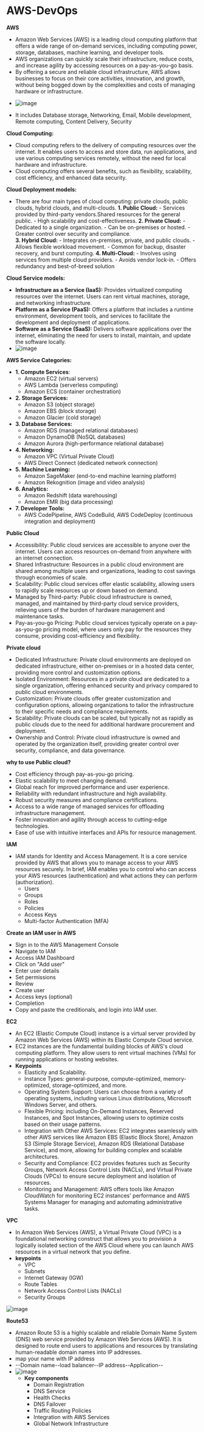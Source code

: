 # AWS-DevOps

**AWS**
* Amazon Web Services (AWS) is a leading cloud computing platform that offers a wide range of on-demand services, including computing power, storage, databases, machine learning, and developer tools.
* AWS organizations can quickly scale their infrastructure, reduce costs, and increase agility by accessing resources on a pay-as-you-go basis.
* By offering a secure and reliable cloud infrastructure, AWS allows businesses to focus on their core activities, innovation, and growth, without being bogged down by the complexities and costs of managing hardware or infrastructure.

- ![image](https://github.com/SalmanrasheedMohammed/AWS-DevOps/assets/101308889/ee52b243-c5bb-4fc3-8c24-d62bbbaa1d6e)

- It includes Database storage, Networking, Email, Mobile development, Remote computing, Content Delivery, Security

**Cloud Computing:** 
* Cloud computing refers to the delivery of computing resources over the internet. It enables users to access and store data, run applications, and use various computing services remotely, without the need for local hardware and infrastructure.
* Cloud computing offers several benefits, such as flexibility, scalability, cost efficiency, and enhanced data security.

**Cloud Deployment models:**
- There are four main types of cloud computing: private clouds, public clouds, hybrid clouds, and multi-clouds.
  **1. Public Cloud:**
       - Services provided by third-party vendors.Shared resources for the general public.
       - High scalability and cost-effectiveness.
  **2. Private Cloud:**
       - Dedicated to a single organization.
       - Can be on-premises or hosted.
       - Greater control over security and compliance.     
  **3. Hybrid Cloud:**
       - Integrates on-premises, private, and public clouds.
       - Allows flexible workload movement.
       - Common for backup, disaster recovery, and burst computing.
  **4. Multi-Cloud:**
       - Involves using services from multiple cloud providers.
       - Avoids vendor lock-in.
       - Offers redundancy and best-of-breed solution

**Cloud Service models:**
- **Infrastructure as a Service (IaaS):** Provides virtualized computing resources over the internet. Users can rent virtual machines, storage, and networking infrastructure.
- **Platform as a Service (PaaS):** Offers a platform that includes a runtime environment, development tools, and services to facilitate the development and deployment of applications.
- **Software as a Service (SaaS):** Delivers software applications over the internet, eliminating the need for users to install, maintain, and update the software locally.
- ![image](https://github.com/SalmanrasheedMohammed/AWS-DevOps/assets/101308889/23e2a89e-966c-49e2-a3cc-19bbaeb3bf88)

**AWS Service Categories:**
- **1. Compute Services**:
     - Amazon EC2 (virtual servers)
     - AWS Lambda (serverless computing)
     - Amazon ECS (container orchestration)
- **2. Storage Services:**
     - Amazon S3 (object storage)
     - Amazon EBS (block storage)
     - Amazon Glacier (cold storage)
- **3. Database Services:**
     - Amazon RDS (managed relational databases)
     - Amazon DynamoDB (NoSQL databases)
     - Amazon Aurora (high-performance relational database)
- **4. Networking:**
     - Amazon VPC (Virtual Private Cloud)
     - AWS Direct Connect (dedicated network connection)
- **5. Machine Learning:**
     - Amazon SageMaker (end-to-end machine learning platform)
     - Amazon Rekognition (image and video analysis)
- **6. Analytics:**
     - Amazon Redshift (data warehousing)
     - Amazon EMR (big data processing)
- **7. Developer Tools:**
     - AWS CodePipeline, AWS CodeBuild, AWS CodeDeploy (continuous integration and deployment)

**Public Cloud**
* Accessibility: Public cloud services are accessible to anyone over the internet. Users can access resources on-demand from anywhere with an internet connection.
* Shared Infrastructure: Resources in a public cloud environment are shared among multiple users and organizations, leading to cost savings through economies of scale.
* Scalability: Public cloud services offer elastic scalability, allowing users to rapidly scale resources up or down based on demand.
* Managed by Third-party: Public cloud infrastructure is owned, managed, and maintained by third-party cloud service providers, relieving users of the burden of hardware management and maintenance tasks.
* Pay-as-you-go Pricing: Public cloud services typically operate on a pay-as-you-go pricing model, where users only pay for the resources they consume, providing cost-efficiency and flexibility.

**Private cloud**
* Dedicated Infrastructure: Private cloud environments are deployed on dedicated infrastructure, either on-premises or in a hosted data center, providing more control and customization options.
* Isolated Environment: Resources in a private cloud are dedicated to a single organization, offering enhanced security and privacy compared to public cloud environments.
* Customization: Private clouds offer greater customization and configuration options, allowing organizations to tailor the infrastructure to their specific needs and compliance requirements.
* Scalability: Private clouds can be scaled, but typically not as rapidly as public clouds due to the need for additional hardware procurement and deployment.
* Ownership and Control: Private cloud infrastructure is owned and operated by the organization itself, providing greater control over security, compliance, and data governance.

**why to use Public cloud?**
- Cost efficiency through pay-as-you-go pricing.
- Elastic scalability to meet changing demand.
- Global reach for improved performance and user experience.
- Reliability with redundant infrastructure and high availability.
- Robust security measures and compliance certifications.
- Access to a wide range of managed services for offloading infrastructure management.
- Foster innovation and agility through access to cutting-edge technologies.
- Ease of use with intuitive interfaces and APIs for resource management.

**IAM**
* IAM stands for Identity and Access Management. It is a core service provided by AWS that allows you to manage access to your AWS resources securely. In brief, IAM enables you to control who can access your AWS resources (authentication) and what actions they can perform (authorization).
    * Users
    * Groups
    * Roles
    * Policies
    * Access Keys
    * Multi-factor Authentication (MFA)

**Create an IAM user in AWS**
* Sign in to the AWS Management Console
* Navigate to IAM
* Access IAM Dashboard
* Click on "Add user"
* Enter user details
* Set permissions
* Review
* Create user
* Access keys (optional)
* Completion
* Copy and paste the creditionals, and login into IAM user.

**EC2**
- An EC2 (Elastic Compute Cloud) instance is a virtual server provided by Amazon Web Services (AWS) within its Elastic Compute Cloud service.
- EC2 instances are the fundamental building blocks of AWS's cloud computing platform. They allow users to rent virtual machines (VMs) for running applications or hosting websites.
- **Keypoints**
   - Elasticity and Scalability.
   - Instance Types: general-purpose, compute-optimized, memory-optimized, storage-optimized, and more.
   - Operating System Support: Users can choose from a variety of operating systems, including various Linux distributions, Microsoft Windows Server, and others.
   - Flexible Pricing: including On-Demand Instances, Reserved Instances, and Spot Instances, allowing users to optimize costs based on their usage patterns.
   - Integration with Other AWS Services: EC2 integrates seamlessly with other AWS services like Amazon EBS (Elastic Block Store), Amazon S3 (Simple Storage Service), Amazon RDS (Relational Database Service), and more, allowing for building complex and scalable architectures.
   - Security and Compliance: EC2 provides features such as Security Groups, Network Access Control Lists (NACLs), and Virtual Private Clouds (VPCs) to ensure secure deployment and isolation of resources.
   - Monitoring and Management: AWS offers tools like Amazon CloudWatch for monitoring EC2 instances' performance and AWS Systems Manager for managing and automating administrative tasks.

**VPC**
- In Amazon Web Services (AWS), a Virtual Private Cloud (VPC) is a foundational networking construct that allows you to provision a logically isolated section of the AWS Cloud where you can launch AWS resources in a virtual network that you define.
- **keypoints**
   - VPC
   - Subnets
   - Internet Gateway (IGW)
   - Route Tables
   - Network Access Control Lists (NACLs)
   - Security Groups

![image](https://github.com/SalmanrasheedMohammed/AWS-DevOps/assets/101308889/980f2a49-a8df-4242-aef7-ac5f03ae5461)

**Route53**
- Amazon Route 53 is a highly scalable and reliable Domain Name System (DNS) web service provided by Amazon Web Services (AWS). It is designed to route end users to applications and resources by translating human-readable domain names into IP addresses.
- map your name with IP address
- --Domain name--load balancer--IP address--Application--
- ![image](https://github.com/SalmanrasheedMohammed/AWS-DevOps/assets/101308889/fa16e017-5aaa-4654-8682-952fb252818f)
   - **Key components**
      - Domain Registration
      - DNS Service
      - Health Checks
      - DNS Failover
      - Traffic Routing Policies
      - Integration with AWS Services
      - Global Network Infrastructure






